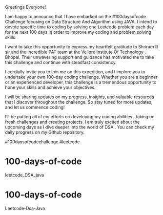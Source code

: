 Greetings Everyone!

I am happy to announce that I have embarked on the #100daysofcode Challenge focusing on Data Structure And Algorithm using  JAVA. I intend to devote specific time to coding by solving one Leetcode problem each day for the next 100 days in order to improve my coding and problem solving skills.

I want to take this opportunity to express my heartfelt gratitude to Shriram R sir and the incredible PAT team at the Vellore Institute Of Technology , Bhopal. Their unwavering support and guidance has motivated me to take this challenge and continue with steadfast consistency.

I cordially invite you to join me on this expedition, and I implore you to undertake your own 100-day coding challenge. Whether you are a beginner or an experienced developer, this challenge is a tremendous opportunity to hone your skills and achieve your objectives.

I will be sharing updates on my progress, insights, and valuable resources that I discover throughout the challenge. So stay tuned for more updates, and let us commence coding!

I’ll be putting all of my efforts on developing my coding abilities , taking on fresh challenges and creating projects. I am truly excited about the upcoming days as I dive deeper into the world of DSA .
You can check my daily progress on  my Github repository.

#100daysofcodechallenge #leetcode
# 100-days-of-code
leetcode_DSA_java


# 100-days-of-code
Leetcode-Dsa-Java
